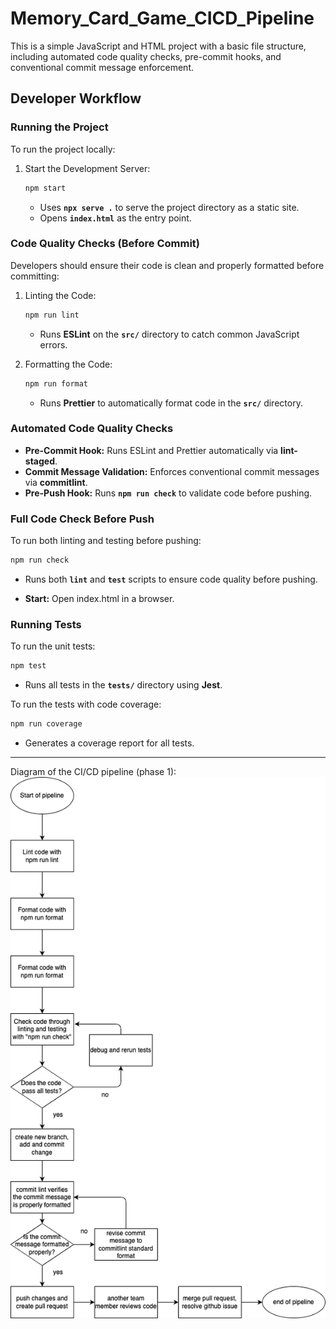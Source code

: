 # Memory_Card_Game_CICD_Pipeline

This is a simple JavaScript and HTML project with a basic file structure, including automated code quality checks, pre-commit hooks, and conventional commit message enforcement.

## Developer Workflow

### Running the Project

To run the project locally:

1. Start the Development Server:
   ```bash
   npm start
   ```
   - Uses **`npx serve .`** to serve the project directory as a static site.
   - Opens **`index.html`** as the entry point.

### Code Quality Checks (Before Commit)

Developers should ensure their code is clean and properly formatted before committing:

1. Linting the Code:

   ```bash
   npm run lint
   ```

   - Runs **ESLint** on the **`src/`** directory to catch common JavaScript errors.

2. Formatting the Code:
   ```bash
   npm run format
   ```
   - Runs **Prettier** to automatically format code in the **`src/`** directory.

### Automated Code Quality Checks

- **Pre-Commit Hook:** Runs ESLint and Prettier automatically via **lint-staged**.
- **Commit Message Validation:** Enforces conventional commit messages via **commitlint**.
- **Pre-Push Hook:** Runs **`npm run check`** to validate code before pushing.

### Full Code Check Before Push

To run both linting and testing before pushing:

```bash
npm run check
```

- Runs both **`lint`** and **`test`** scripts to ensure code quality before pushing.

- **Start:** Open index.html in a browser.

### Running Tests

To run the unit tests:

```bash
npm test
```

- Runs all tests in the **`tests/`** directory using **Jest**.

To run the tests with code coverage:

```bash
npm run coverage
```

- Generates a coverage report for all tests.

---

Diagram of the CI/CD pipeline (phase 1): <br />
![CI/CD diagram](./phase1.drawio.png)
